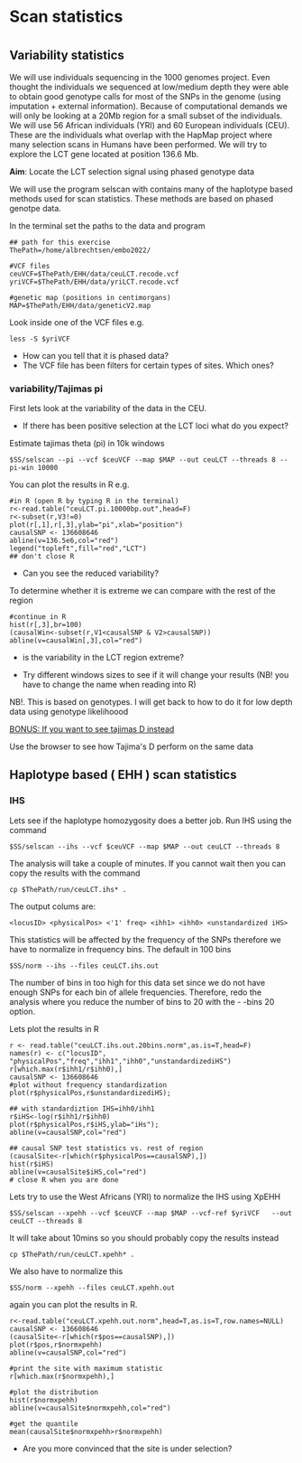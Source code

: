 # Scan statistics

  # <contents>

## Variability statistics

 




We will use individuals sequencing in the 1000 genomes project. Even thought the individuals we sequenced at low/medium depth they were able to obtain good genotype calls for most of the SNPs in the genome (using imputation + external information). Because of computational demands we will only be looking at a 20Mb region for a small subset of the individuals. We will use 56 African individuals (YRI) and 60 European individuals (CEU). These are the individuals what overlap with the HapMap project where many selection scans in Humans have been performed. We will try to explore the LCT gene located at position 136.6 Mb.  

**Aim**: Locate the LCT selection signal using phased genotype data

We will use the program selscan with contains many of the haplotype based methods used for scan statistics. These methods are based on phased genotpe data.

In the terminal set the paths to the data and program
```console
## path for this exercise
ThePath=/home/albrechtsen/embo2022/

#VCF files
ceuVCF=$ThePath/EHH/data/ceuLCT.recode.vcf
yriVCF=$ThePath/EHH/data/yriLCT.recode.vcf

#genetic map (positions in centimorgans)
MAP=$ThePath/EHH/data/geneticV2.map
```


Look inside one of the VCF files e.g.

```console
less -S $yriVCF
```

 - How can you tell that it is phased data?
 - The VCF file has been filters for certain types of sites. Which ones?



### variability/Tajimas pi

First lets look at the variability of the data in the CEU.

 - If there has been positive selection at the LCT loci what do you expect?

Estimate tajimas theta (pi) in 10k windows

```console
$SS/selscan --pi --vcf $ceuVCF --map $MAP --out ceuLCT --threads 8 --pi-win 10000
```

You can plot the results in R e.g.

```console
#in R (open R by typing R in the terminal)
r<-read.table("ceuLCT.pi.10000bp.out",head=F)
r<-subset(r,V3!=0)
plot(r[,1],r[,3],ylab="pi",xlab="position")
causalSNP <- 136608646
abline(v=136.5e6,col="red")
legend("topleft",fill="red","LCT")
## don't close R
```

<!--- If you are having problems with graphic then you can find the plots [[plots][here]] --->

 - Can you see the reduced variability?

To determine whether it is extreme we can compare with the rest of the region
```console
#continue in R
hist(r[,3],br=100)
(causalWin<-subset(r,V1<causalSNP & V2>causalSNP))
abline(v=causalWin[,3],col="red")
```
 

 - is the variability in the LCT region extreme?

 - Try different windows sizes to see if it will change your results (NB! you have to change the name when reading into R)


NB!. This is based on genotypes. I will get back to how to do it for low depth data using genotype likelihoood


[BONUS: If you want to see tajimas D instead](http://popgen.dk/albrecht/phdcourse/html/tajimasD.html)

Use the browser to see how Tajima's D perform on the same data

## Haplotype based ( EHH ) scan statistics

### IHS

Lets see if the haplotype homozygosity does a better job. Run IHS using the command

```console
$SS/selscan --ihs --vcf $ceuVCF --map $MAP --out ceuLCT --threads 8
```

The analysis will take a couple of minutes. If you cannot wait then you can copy the results with the command

```console
cp $ThePath/run/ceuLCT.ihs* .
```

The output colums are: 

```
<locusID> <physicalPos> <'1' freq> <ihh1> <ihh0> <unstandardized iHS>
 ```


This statistics will be affected by the frequency of the SNPs therefore we have to normalize in frequency bins. The default in 100 bins 

```console
$SS/norm --ihs --files ceuLCT.ihs.out 
```

The number of bins in too high for this data set since we do not have enough SNPs for each bin of allele frequencies. Therefore, redo the analysis where  you  reduce the number of bins to 20 with the - -bins 20 option.

Lets plot the results in R
```console
r <- read.table("ceuLCT.ihs.out.20bins.norm",as.is=T,head=F)
names(r) <- c("locusID", "physicalPos","freq","ihh1","ihh0","unstandardizediHS")
r[which.max(r$ihh1/r$ihh0),]
causalSNP <- 136608646
#plot without frequency standardization
plot(r$physicalPos,r$unstandardizediHS);

## with standardiztion IHS=ihh0/ihh1
r$iHS<-log(r$ihh1/r$ihh0)
plot(r$physicalPos,r$iHS,ylab="iHs");
abline(v=causalSNP,col="red")

## causal SNP test statistics vs. rest of region
(causalSite<-r[which(r$physicalPos==causalSNP),])
hist(r$iHS)
abline(v=causalSite$iHS,col="red")
# close R when you are done
```

Lets try to use the West Africans (YRI) to normalize the IHS using XpEHH

```console
$SS/selscan --xpehh --vcf $ceuVCF --map $MAP --vcf-ref $yriVCF   --out ceuLCT --threads 8
```
It will take about 10mins so you should probably copy the results instead

```console
cp $ThePath/run/ceuLCT.xpehh* .
```


We also have to normalize this

```console
$SS/norm --xpehh --files ceuLCT.xpehh.out
```

again you can plot the results in R.

```console
r<-read.table("ceuLCT.xpehh.out.norm",head=T,as.is=T,row.names=NULL)
causalSNP <- 136608646
(causalSite<-r[which(r$pos==causalSNP),])                 
plot(r$pos,r$normxpehh)
abline(v=causalSNP,col="red")

#print the site with maximum statistic 
r[which.max(r$normxpehh),]

#plot the distribution
hist(r$normxpehh)
abline(v=causalSite$normxpehh,col="red")

#get the quantile
mean(causalSite$normxpehh>r$normxpehh)

```

 - Are you more convinced that the site is under selection?

